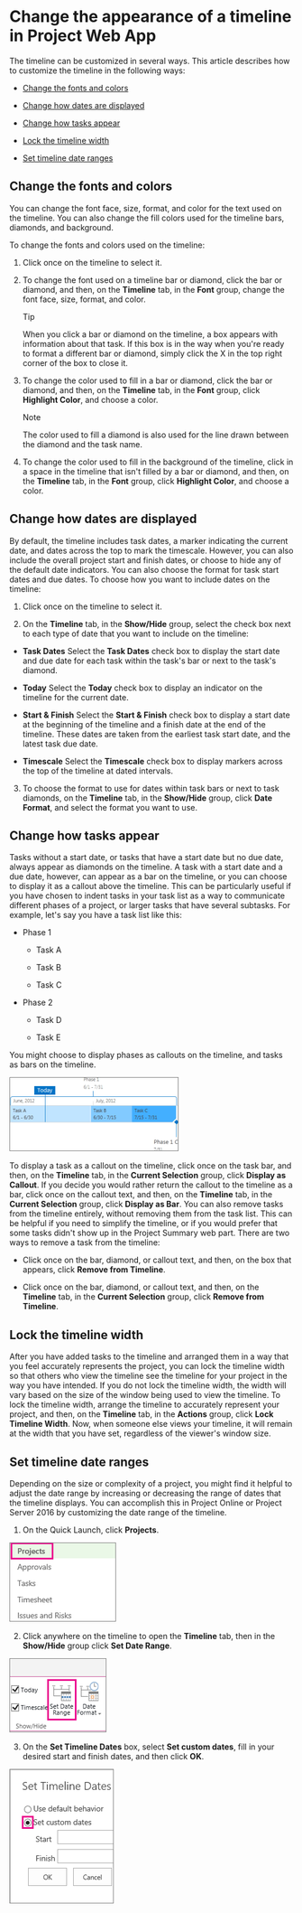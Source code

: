 
# Change the appearance of a timeline in Project Web App

The timeline can be customized in several ways. This article describes how to customize the timeline in the following ways:
  
    
    


-  [Change the fonts and colors ](a6541385-33db-4262-9b58-54b0f2330574.md#__change_fonts_colors)
    
  
-  [Change how dates are displayed](a6541385-33db-4262-9b58-54b0f2330574.md#__change_dates_displayed)
    
  
-  [Change how tasks appear](a6541385-33db-4262-9b58-54b0f2330574.md#__change_tasks_appear)
    
  
-  [Lock the timeline width](a6541385-33db-4262-9b58-54b0f2330574.md#__lock_timeline_width)
    
  
-  [Set timeline date ranges](a6541385-33db-4262-9b58-54b0f2330574.md#__set_timeline_range)
    
  


  
    
    


## Change the fonts and colors
<a name="__change_fonts_colors"> </a>

You can change the font face, size, format, and color for the text used on the timeline. You can also change the fill colors used for the timeline bars, diamonds, and background.
  
    
    
To change the fonts and colors used on the timeline:
  
    
    

1. Click once on the timeline to select it.
    
  
2. To change the font used on a timeline bar or diamond, click the bar or diamond, and then, on the **Timeline** tab, in the **Font** group, change the font face, size, format, and color.
    
    > [!TIP]
      > When you click a bar or diamond on the timeline, a box appears with information about that task. If this box is in the way when you're ready to format a different bar or diamond, simply click the X in the top right corner of the box to close it. 
3. To change the color used to fill in a bar or diamond, click the bar or diamond, and then, on the **Timeline** tab, in the **Font** group, click **Highlight Color**, and choose a color.
    
    > [!NOTE]
      > The color used to fill a diamond is also used for the line drawn between the diamond and the task name. 
4. To change the color used to fill in the background of the timeline, click in a space in the timeline that isn't filled by a bar or diamond, and then, on the **Timeline** tab, in the **Font** group, click **Highlight Color**, and choose a color.
    
  

## Change how dates are displayed
<a name="__change_dates_displayed"> </a>

By default, the timeline includes task dates, a marker indicating the current date, and dates across the top to mark the timescale. However, you can also include the overall project start and finish dates, or choose to hide any of the default date indicators. You can also choose the format for task start dates and due dates. To choose how you want to include dates on the timeline:
  
    
    

1. Click once on the timeline to select it.
    
  
2. On the **Timeline** tab, in the **Show/Hide** group, select the check box next to each type of date that you want to include on the timeline:
    
  - **Task Dates** Select the **Task Dates** check box to display the start date and due date for each task within the task's bar or next to the task's diamond.
    
  
  - **Today** Select the **Today** check box to display an indicator on the timeline for the current date.
    
  
  - **Start &amp; Finish** Select the **Start &amp; Finish** check box to display a start date at the beginning of the timeline and a finish date at the end of the timeline. These dates are taken from the earliest task start date, and the latest task due date.
    
  
  - **Timescale** Select the **Timescale** check box to display markers across the top of the timeline at dated intervals.
    
  
3. To choose the format to use for dates within task bars or next to task diamonds, on the **Timeline** tab, in the **Show/Hide** group, click **Date Format**, and select the format you want to use.
    
  

## Change how tasks appear
<a name="__change_tasks_appear"> </a>

Tasks without a start date, or tasks that have a start date but no due date, always appear as diamonds on the timeline. A task with a start date and a due date, however, can appear as a bar on the timeline, or you can choose to display it as a callout above the timeline. This can be particularly useful if you have chosen to indent tasks in your task list as a way to communicate different phases of a project, or larger tasks that have several subtasks. For example, let's say you have a task list like this:
  
    
    

- Phase 1
    
  - Task A
    
  
  - Task B
    
  
  - Task C
    
  
- Phase 2
    
  - Task D
    
  
  - Task E
    
  
You might choose to display phases as callouts on the timeline, and tasks as bars on the timeline.
  
    
    

  
    
    
![Change how tasks appear](images/948ab662-88a1-49a3-9090-64dd1678eb01.png)
  
    
    

  
    
    

  
    
    

  
    
    
To display a task as a callout on the timeline, click once on the task bar, and then, on the **Timeline** tab, in the **Current Selection** group, click **Display as Callout**. If you decide you would rather return the callout to the timeline as a bar, click once on the callout text, and then, on the **Timeline** tab, in the **Current Selection** group, click **Display as Bar**. You can also remove tasks from the timeline entirely, without removing them from the task list. This can be helpful if you need to simplify the timeline, or if you would prefer that some tasks didn't show up in the Project Summary web part. There are two ways to remove a task from the timeline:
  
    
    

- Click once on the bar, diamond, or callout text, and then, on the box that appears, click **Remove from Timeline**.
    
  
- Click once on the bar, diamond, or callout text, and then, on the **Timeline** tab, in the **Current Selection** group, click **Remove from Timeline**.
    
  

## Lock the timeline width
<a name="__lock_timeline_width"> </a>

After you have added tasks to the timeline and arranged them in a way that you feel accurately represents the project, you can lock the timeline width so that others who view the timeline see the timeline for your project in the way you have intended. If you do not lock the timeline width, the width will vary based on the size of the window being used to view the timeline. To lock the timeline width, arrange the timeline to accurately represent your project, and then, on the **Timeline** tab, in the **Actions** group, click **Lock Timeline Width**. Now, when someone else views your timeline, it will remain at the width that you have set, regardless of the viewer's window size.
  
    
    

## Set timeline date ranges
<a name="__set_timeline_range"> </a>

Depending on the size or complexity of a project, you might find it helpful to adjust the date range by increasing or decreasing the range of dates that the timeline displays. You can accomplish this in Project Online or Project Server 2016 by customizing the date range of the timeline.
  
    
    

1. On the Quick Launch, click **Projects**.
    
    
  
    
    
![Art for Multiple Timeline articles](images/27128b97-0a4f-4598-be2e-72b7a41fa910.png)
  
    
    

  
    
    

  
    
    

    
  
2. Click anywhere on the timeline to open the **Timeline** tab, then in the **Show/Hide** group click **Set Date Range**.
    
    
  
    
    
![MT06 - Set Date Range](images/1b531f1c-0c45-4296-9e0a-50ecaea82097.png)
  
    
    

  
    
    

  
    
    

    
  
3. On the **Set Timeline Dates** box, select **Set custom dates**, fill in your desired start and finish dates, and then click **OK**.
    
    
  
    
    
![MT07 - Custom Dates](images/994d05b0-8f20-4208-94a7-6a4f7838cdf1.png)
  
    
    

  
    
    

  
    
    

    
  

